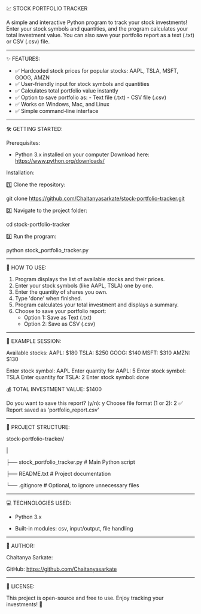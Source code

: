 💹 STOCK PORTFOLIO TRACKER

A simple and interactive Python program to track your stock investments! 
Enter your stock symbols and quantities, and the program calculates your total investment value.
You can also save your portfolio report as a text (.txt) or CSV (.csv) file.  

---

✨ FEATURES:

- ✅ Hardcoded stock prices for popular stocks: AAPL, TSLA, MSFT, GOOG, AMZN
- ✅ User-friendly input for stock symbols and quantities
- ✅ Calculates total portfolio value instantly
- ✅ Option to save portfolio as:
      - Text file (.txt)
      - CSV file (.csv)
- ✅ Works on Windows, Mac, and Linux
- ✅ Simple command-line interface

---

🛠️ GETTING STARTED:

Prerequisites:

- Python 3.x installed on your computer
  Download here: https://www.python.org/downloads/

Installation:

1️⃣ Clone the repository:

   git clone https://github.com/Chaitanyasarkate/stock-portfolio-tracker.git
   
2️⃣ Navigate to the project folder:

   cd stock-portfolio-tracker
   
3️⃣ Run the program:

   python stock_portfolio_tracker.py

---

🎯 HOW TO USE:

1. Program displays the list of available stocks and their prices.
2. Enter your stock symbols (like AAPL, TSLA) one by one.
3. Enter the quantity of shares you own.
4. Type 'done' when finished.
5. Program calculates your total investment and displays a summary.
6. Choose to save your portfolio report:
   - Option 1: Save as Text (.txt)
   - Option 2: Save as CSV (.csv)

---

📌 EXAMPLE SESSION:

Available stocks:
AAPL: $180
TSLA: $250
GOOG: $140
MSFT: $310
AMZN: $130

Enter stock symbol: AAPL
Enter quantity for AAPL: 5
Enter stock symbol: TSLA
Enter quantity for TSLA: 2
Enter stock symbol: done

💰 TOTAL INVESTMENT VALUE: $1400

Do you want to save this report? (y/n): y
Choose file format (1 or 2): 2
✅ Report saved as 'portfolio_report.csv'

---

📁 PROJECT STRUCTURE:

stock-portfolio-tracker/

|

├── stock_portfolio_tracker.py   # Main Python script

├── README.txt                   # Project documentation

└── .gitignore                   # Optional, to ignore unnecessary files

---

💻 TECHNOLOGIES USED:

- Python 3.x
  
- Built-in modules: csv, input/output, file handling

---

👤 AUTHOR:

Chaitanya Sarkate:

GitHub: https://github.com/Chaitanyasarkate

---

📄 LICENSE:

This project is open-source and free to use. Enjoy tracking your investments! 🚀

